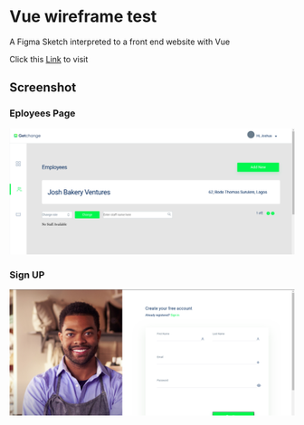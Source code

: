 # Vue wireframe test

A Figma Sketch interpreted to a front end website with Vue

Click this [Link](https://vuetest.modelsoftwares.com) to visit

## Screenshot

### Eployees Page
![Bank Image](https://github.com/ib-Jkid/Vue_wireframe_test/blob/master/screenshot/Screenshot1.png?raw=true)

### Sign UP
![Bank Image](https://github.com/ib-Jkid/Vue_wireframe_test/blob/master/screenshot/Screenshot2.png?raw=true)